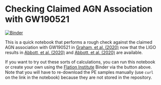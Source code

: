 # Checking Claimed AGN Association with GW190521

[![Binder](https://mybinder.org/badge_logo.svg)](https://binder.flatironinstitute.org/~wfarr/GW190521Sky)


This is a quick notebook that performs a rough check against the claimed AGN association with GW190521 in [Graham, et al. (2020)](https://journals.aps.org/prl/abstract/10.1103/PhysRevLett.124.251102) now that the LIGO results in [Abbott, et al. (2020)](https://journals.aps.org/prl/abstract/10.1103/PhysRevLett.125.101102) and [Abbott, et al. (2020)](https://iopscience.iop.org/article/10.3847/2041-8213/aba493) are available.

If you want to try out these sorts of calculations, you can run this notebook or create your own using the [Flation Institute](https://www.simonsfoundation.org/flatiron/) Binder via the button above.  Note that you will have to re-download the PE samples manually (use `curl` on the link in the notebook) because they are not stored in the repository.
